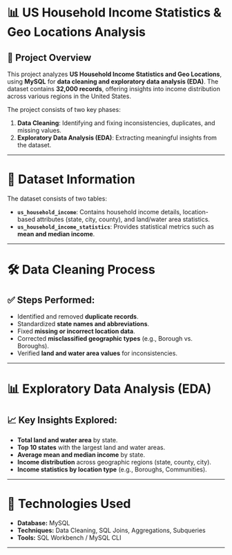 # 📊 US Household Income Statistics & Geo Locations Analysis

## 📝 Project Overview
This project analyzes **US Household Income Statistics and Geo Locations**, using **MySQL** for **data cleaning and exploratory data analysis (EDA)**. The dataset contains **32,000 records**, offering insights into income distribution across various regions in the United States.

The project consists of two key phases:
1. **Data Cleaning**: Identifying and fixing inconsistencies, duplicates, and missing values.
2. **Exploratory Data Analysis (EDA)**: Extracting meaningful insights from the dataset.

---

# 📂 Dataset Information
The dataset consists of two tables:
- **`us_household_income`**: Contains household income details, location-based attributes (state, city, county), and land/water area statistics.
- **`us_household_income_statistics`**: Provides statistical metrics such as **mean and median income**.

---

# 🛠️ Data Cleaning Process
## ✅ Steps Performed:
- Identified and removed **duplicate records**.
- Standardized **state names and abbreviations**.
- Fixed **missing or incorrect location data**.
- Corrected **misclassified geographic types** (e.g., Borough vs. Boroughs).
- Verified **land and water area values** for inconsistencies.

---

# 📊 Exploratory Data Analysis (EDA)
## 📈 Key Insights Explored:
- **Total land and water area** by state.
- **Top 10 states** with the largest land and water areas.
- **Average mean and median income** by state.
- **Income distribution** across geographic regions (state, county, city).
- **Income statistics by location type** (e.g., Boroughs, Communities).

---

# 🚀 Technologies Used
- **Database:** MySQL
- **Techniques:** Data Cleaning, SQL Joins, Aggregations, Subqueries
- **Tools:** SQL Workbench / MySQL CLI

---


